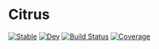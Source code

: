 # Citrus

[![Stable](https://img.shields.io/badge/docs-stable-blue.svg)](https://p-gw.github.io/Citrus.jl/stable)
[![Dev](https://img.shields.io/badge/docs-dev-blue.svg)](https://p-gw.github.io/Citrus.jl/dev)
[![Build Status](https://github.com/p-gw/Citrus.jl/actions/workflows/CI.yml/badge.svg?branch=main)](https://github.com/p-gw/Citrus.jl/actions/workflows/CI.yml?query=branch%3Amain)
[![Coverage](https://codecov.io/gh/p-gw/Citrus.jl/branch/main/graph/badge.svg)](https://codecov.io/gh/p-gw/Citrus.jl)
